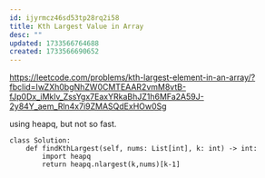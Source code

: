 ```yaml
---
id: ijyrmcz46sd53tp28rq2i58
title: Kth Largest Value in Array
desc: ""
updated: 1733566764688
created: 1733566690652
---
```



https://leetcode.com/problems/kth-largest-element-in-an-array/?fbclid=IwZXh0bgNhZW0CMTEAAR2vmM8vtB-fJp0Dx_iMklv_ZssYgx7EaxYRkaBhJZ1h6MFa2A59J-2y84Y_aem_Rln4x7i9ZMASQdExHOw0Sg

using heapq, but not so fast.
```
class Solution:
    def findKthLargest(self, nums: List[int], k: int) -> int:
        import heapq
        return heapq.nlargest(k,nums)[k-1]
```
